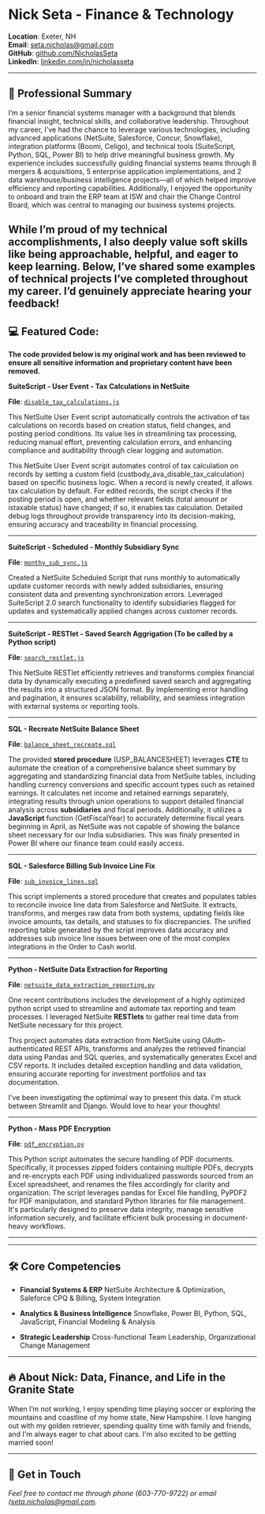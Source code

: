 
# Nick Seta - Finance & Technology

**Location**: Exeter, NH  
**Email**: [seta.nicholas@gmail.com](mailto:seta.nicholas@gmail.com)  
**GitHub**: [github.com/NicholasSeta](https://github.com/setanicholas)  
**LinkedIn**: [linkedin.com/in/nicholasseta](https://www.linkedin.com/in/nicholasseta)



---

## 🚀 Professional Summary

I’m a senior financial systems manager with a background that blends financial insight, technical skills, and collaborative leadership. Throughout my career, I’ve had the chance to leverage various technologies, including advanced applications (NetSuite, Salesforce, Concur, Snowflake), integration platforms (Boomi, Celigo), and technical tools (SuiteScript, Python, SQL, Power BI) to help drive meaningful business growth. My experience includes successfully guiding financial systems teams through 8 mergers & acquisitions, 5 enterprise application implementations, and 2 data warehouse/business intelligence projects—all of which helped improve efficiency and reporting capabilities. Additionally, I enjoyed the opportunity to onboard and train the ERP team at ISW and chair the Change Control Board, which was central to managing our business systems projects.

While I’m proud of my technical accomplishments, I also deeply value soft skills like being approachable, helpful, and eager to keep learning. Below, I’ve shared some examples of technical projects I’ve completed throughout my career. I’d genuinely appreciate hearing your feedback!
---

## 💻 Featured Code: 


**The code provided below is my original work and has been reviewed to ensure all sensitive information and proprietary content have been removed.**


**SuiteScript - User Event - Tax Calculations in NetSuite**

**File**: [`disable_tax_calculations.js`](https://github.com/setanicholas/portfolio/blob/main/assets/suitescript/disable_tax_calculations.js)

This NetSuite User Event script automatically controls the activation of tax calculations on records based on creation status, field changes, and posting period conditions. Its value lies in streamlining tax processing, reducing manual effort, preventing calculation errors, and enhancing compliance and auditability through clear logging and automation.

This NetSuite User Event script automates control of tax calculation on records by setting a custom field (custbody_ava_disable_tax_calculation) based on specific business logic. When a record is newly created, it allows tax calculation by default. For edited records, the script checks if the posting period is open, and whether relevant fields (total amount or istaxable status) have changed; if so, it enables tax calculation. Detailed debug logs throughout provide transparency into its decision-making, ensuring accuracy and traceability in financial processing.

---

**SuiteScript - Scheduled - Monthly Subsidiary Sync**

**File**: [`monthy_sub_sync.js`](https://github.com/setanicholas/portfolio/blob/main/assets/suitescript/monthy_sub_sync.js)

Created a NetSuite Scheduled Script that runs monthly to automatically update customer records with newly added subsidiaries, ensuring consistent data and preventing synchronization errors. Leveraged SuiteScript 2.0 search functionality to identify subsidiaries flagged for updates and systematically applied changes across customer records. 

---

**SuiteScript - RESTlet - Saved Search Aggrigation (To be called by a Python script)**

**File**: [`search_restlet.js`](https://github.com/setanicholas/portfolio/blob/main/assets/suitescript/search_restlet.js)

This NetSuite RESTlet efficiently retrieves and transforms complex financial data by dynamically executing a predefined saved search and aggregating the results into a structured JSON format. By implementing error handling and pagination, it ensures scalability, reliability, and seamless integration with external systems or reporting tools.

---

**SQL - Recreate NetSuite Balance Sheet** 

**File**: [`balance_sheet_recreate.sql`](https://github.com/setanicholas/portfolio/blob/main/assets/sql/balance_sheet.sql)

The provided **stored procedure** (USP_BALANCESHEET) leverages **CTE** to automate the creation of a comprehensive balance sheet summary by aggregating and standardizing financial data from NetSuite tables, including handling currency conversions and specific account types such as retained earnings. It calculates net income and retained earnings separately, integrating results through union operations to support detailed financial analysis across **subsidiaries** and fiscal periods. Additionally, it utilizes a **JavaScript** function (GetFiscalYear) to accurately determine fiscal years beginning in April, as NetSuite was not capable of showing the balance sheet necessary for our India subsidiaries. This was finaly presented in Power BI where our finance team could easily access.

---
**SQL - Salesforce Billing Sub Invoice Line Fix** 

**File**: [`sub_invoice_lines.sql`](https://github.com/setanicholas/portfolio/blob/main/assets/sql/sub_invoice_lines.sql)

This script implements a stored procedure that creates and populates tables to reconcile invoice line data from Salesforce and NetSuite. It extracts, transforms, and merges raw data from both systems, updating fields like invoice amounts, tax details, and statuses to fix discrepancies. The unified reporting table generated by the script improves data accuracy and addresses sub invoice line issues between one of the most complex integrations in the Order to Cash world.

---

**Python - NetSuite Data Extraction for Reporting**

**File**: [`netsuite_data_extraction_reporting.py`](https://github.com/setanicholas/portfolio/blob/main/assets/python/netsuite_data_extraction_reporting.py)

One recent contributions includes the development of a highly optimized python script used to streamline and automate tax reporting and team processes. I leveraged NetSuite **RESTlets** to gather real time data from NetSuite necessary for this project. 

This project automates data extraction from NetSuite using OAuth-authenticated REST APIs, transforms and analyzes the retrieved financial data using Pandas and SQL queries, and systematically generates Excel and CSV reports. It includes detailed exception handling and data validation, ensuring accurate reporting for investment portfolios and tax documentation.

I've been investigating the optimimal way to present this data. I'm stuck between Streamlit and Django. Would love to hear your thoughts! 

---

**Python - Mass PDF Encryption**

**File**: [`pdf_encryption.py`](https://github.com/setanicholas/portfolio/blob/main/assets/python/encryption.py)

This Python script automates the secure handling of PDF documents. Specifically, it processes zipped folders containing multiple PDFs, decrypts and re-encrypts each PDF using individualized passwords sourced from an Excel spreadsheet, and renames the files accordingly for clarity and organization. The script leverages pandas for Excel file handling, PyPDF2 for PDF manipulation, and standard Python libraries for file management. It's particularly designed to preserve data integrity, manage sensitive information securely, and facilitate efficient bulk processing in document-heavy workflows.

---
---

## 🛠️ Core Competencies

- **Financial Systems & ERP**
  NetSuite Architecture & Optimization, Saleforce CPQ & Billing, System Integration

- **Analytics & Business Intelligence**
  Snowflake, Power BI, Python, SQL, JavaScript, Financial Modeling & Analysis

- **Strategic Leadership**
  Cross-functional Team Leadership, Organizational Change Management

---


## 🔥 About Nick: Data, Finance, and Life in the Granite State

When I’m not working, I enjoy spending time playing soccer or exploring the mountains and coastline of my home state, New Hampshire. I love hanging out with my golden retriever, spending quality time with family and friends, and I'm always eager to chat about cars. I'm also excited to be getting married soon!

---

## 🤙 Get in Touch

*Feel free to contact me through phone (603-770-9722) or email ([seta.nicholas@gmail.com](mailto:seta.nicholas@gmail.com).*
